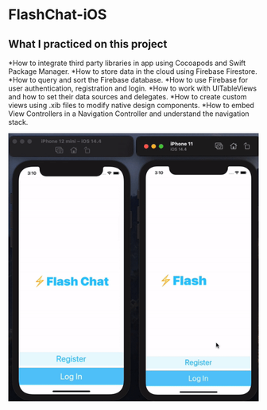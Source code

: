 # FlashChat-iOS

## What I practiced on this project

*How to integrate third party libraries in app using Cocoapods and Swift Package Manager.
*How to store data in the cloud using Firebase Firestore.
*How to query and sort the Firebase database.
*How to use Firebase for user authentication, registration and login.
*How to work with UITableViews and how to set their data sources and delegates.
*How to create custom views using .xib files to modify native design components.
*How to embed View Controllers in a Navigation Controller and understand the navigation stack.

![](Gif/FlashChat-demo.gif)
